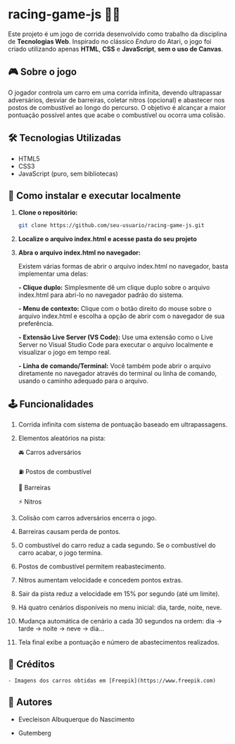# racing-game-js 🏁🚗

Este projeto é um jogo de corrida desenvolvido como trabalho da disciplina de **Tecnologias Web**. Inspirado no clássico *Enduro* do Atari, o jogo foi criado utilizando apenas **HTML**, **CSS** e **JavaScript**, **sem o uso de Canvas**.

## 🎮 Sobre o jogo

O jogador controla um carro em uma corrida infinita, devendo ultrapassar adversários, desviar de barreiras, coletar nitros (opcional) e abastecer nos postos de combustível ao longo do percurso. O objetivo é alcançar a maior pontuação possível antes que acabe o combustível ou ocorra uma colisão.

## 🛠 Tecnologias Utilizadas

- HTML5
- CSS3
- JavaScript (puro, sem bibliotecas)

## 🚀 Como instalar e executar localmente

1. **Clone o repositório:**

    ```bash
    git clone https://github.com/seu-usuario/racing-game-js.git
    ```

2. **Localize o arquivo index.html e acesse pasta do seu projeto**

3. **Abra o arquivo index.html no navegador:**

    Existem várias formas de abrir o arquivo index.html no navegador, basta implementar uma delas:

    **- Clique duplo:** Simplesmente dê um clique duplo sobre o arquivo index.html para abri-lo no navegador padrão do sistema.

    **- Menu de contexto:** Clique com o botão direito do mouse sobre o arquivo index.html e escolha a opção de abrir com o navegador de sua preferência.

    **- Extensão Live Server (VS Code):** Use uma extensão como o Live Server no Visual Studio Code para executar o arquivo localmente e visualizar o jogo em tempo real.

    **- Linha de comando/Terminal:** Você também pode abrir o arquivo diretamente no navegador através do terminal ou linha de comando, usando o caminho adequado para o arquivo.

## 🕹️ Funcionalidades

1. Corrida infinita com sistema de pontuação baseado em ultrapassagens.

2. Elementos aleatórios na pista:

    🚘 Carros adversários

    ⛽ Postos de combustível

    🚧 Barreiras

    ⚡ Nitros

3. Colisão com carros adversários encerra o jogo.

4. Barreiras causam perda de pontos.

5. O combustível do carro reduz a cada segundo. Se o combustível do carro acabar, o jogo termina.

6. Postos de combustível permitem reabastecimento.

7. Nitros aumentam velocidade e concedem pontos extras.

8. Sair da pista reduz a velocidade em 15% por segundo (até um limite).

9. Há quatro cenários disponíveis no menu inicial: dia, tarde, noite, neve.

10. Mudança automática de cenário a cada 30 segundos na ordem: dia → tarde → noite → neve → dia...

11. Tela final exibe a pontuação e número de abastecimentos realizados.

## 📸 Créditos
    - Imagens dos carros obtidas em [Freepik](https://www.freepik.com)

## 👥 Autores
- Evecleison Albuquerque do Nascimento

- Gutemberg
